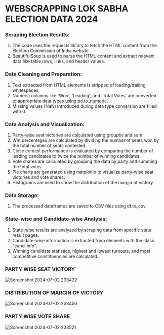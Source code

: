 # WEBSCRAPPING LOK SABHA ELECTION DATA 2024
### Scraping Election Results:
  1. The code uses the requests library to fetch the HTML content from the Election Commission of India website.
  2. BeautifulSoup is used to parse the HTML content and extract relevant data like table rows, links, and header values.
     
### Data Cleaning and Preparation:

  1. Text extracted from HTML elements is stripped of leading/trailing whitespaces.
  2. Numeric columns like 'Won', 'Leading', and 'Total Votes' are converted to appropriate data types using pd.to_numeric.
  3. Missing values (NaN) introduced during data type conversion are filled with 0.
     
### Data Analysis and Visualization:
  1. Party-wise seat victories are calculated using groupby and sum.
  2. Win percentages are calculated by dividing the number of seats won by the total number of seats contested.
  3. Close contest performance is evaluated by comparing the number of leading candidates to twice the number of winning candidates.
  4. Vote shares are calculated by grouping the data by party and summing the total votes.
  5. Pie charts are generated using matplotlib to visualize party-wise seat victories and vote shares.
  6. Histograms are used to show the distribution of the margin of victory.
     
### Data Storage:
  1. The processed dataframes are saved to CSV files using df.to_csv.

### State-wise and Candidate-wise Analysis:
  1. State-wise results are analyzed by scraping data from specific state result pages.
  2. Candidate-wise information is extracted from elements with the class "cand-info".
  3. Winning candidate statistics, highest and lowest turnouts, and most competitive constituencies are calculated.


### PARTY WISE SEAT VICTORY

![Screenshot 2024-07-02 233422](https://github.com/harshdhiman03/LokSabhaWebScrapping/assets/122113456/180c30ba-24fd-4604-adf4-ef353652c0b8)


### DISTRIBUTION OF MARGIN OF VICTORY

![Screenshot 2024-07-02 233456](https://github.com/harshdhiman03/LokSabhaWebScrapping/assets/122113456/c698b50e-2367-4869-ba81-c07f2de59276)

### PARTY WISE VOTE SHARE
![Screenshot 2024-07-02 233521](https://github.com/harshdhiman03/LokSabhaWebScrapping/assets/122113456/6290f61f-6626-4e0f-9890-2e2cd5ff1371)

